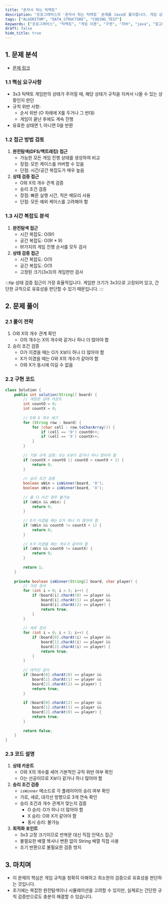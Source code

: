 ```yaml
---
title: "혼자서 하는 틱택토"
description: "프로그래머스의 '혼자서 하는 틱택토' 문제를 Java로 풀이합니다. 게임 상태의 유효성을 검증하는 여러 접근 방법을 분석하고, 가장 효율적인 해결 방법을 제시합니다."
tags: ["ALGORITHM", "DATA_STRUCTURE", "CODING_TEST"]
keywords: ["프로그래머스", "틱택토", "게임 이론", "구현", "자바", "java", "알고리즘", "코딩테스트", "tic-tac-toe", "game validation"]
draft: false
hide_title: true
---
```


## 1. 문제 분석

- [문제 링크](https://school.programmers.co.kr/learn/courses/30/lessons/160585)

### 1.1 핵심 요구사항
- 3x3 틱택토 게임판의 상태가 주어질 때, 해당 상태가 규칙을 지켜서 나올 수 있는 상황인지 판단
- 규칙 위반 사항:
    - 순서 위반 (O 차례에 X를 두거나 그 반대)
    - 게임이 끝난 후에도 계속 진행
- 유효한 상태면 1, 아니면 0을 반환

### 1.2 접근 방법 검토

1. **완전탐색(DFS/백트래킹) 접근**
    - 가능한 모든 게임 진행 상태를 생성하여 비교
    - 장점: 모든 케이스를 커버할 수 있음
    - 단점: 시간/공간 복잡도가 매우 높음
2. **상태 검증 접근**
    - O와 X의 개수 관계 검증
    - 승리 조건 검증
    - 장점: 빠른 실행 시간, 적은 메모리 사용
    - 단점: 모든 예외 케이스를 고려해야 함

### 1.3 시간 복잡도 분석

1. **완전탐색 접근**
    - 시간 복잡도: O(9!)
    - 공간 복잡도: O(9! * 9)
    - 9!가지의 게임 진행 순서를 모두 검사
2. **상태 검증 접근**
    - 시간 복잡도: O(1)
    - 공간 복잡도: O(1)
    - 고정된 크기(3x3)의 게임판만 검사

:::tip
상태 검증 접근이 가장 효율적입니다. 게임판 크기가 3x3으로 고정되어 있고, 간단한 규칙으로 유효성을 판단할 수 있기 때문입니다.
:::

## 2. 문제 풀이

### 2.1 풀이 전략
1. O와 X의 개수 관계 확인
    - O의 개수는 X의 개수와 같거나 하나 더 많아야 함
2. 승리 조건 검증
    - O가 이겼을 때는 O가 X보다 하나 더 많아야 함
    - X가 이겼을 때는 O와 X의 개수가 같아야 함
    - O와 X가 동시에 이길 수 없음

### 2.2 구현 코드

```java
class Solution {
    public int solution(String[] board) {
        // 게임판 상태 카운트
        int countO = 0;
        int countX = 0;
        
        // O와 X 개수 세기
        for (String row : board) {
            for (char cell : row.toCharArray()) {
                if (cell == 'O') countO++;
                if (cell == 'X') countX++;
            }
        }
        
        // 기본 규칙 검증: O는 X보다 같거나 하나 많아야 함
        if (countX > countO || countO > countX + 1) {
            return 0;
        }
        
        // 승리 조건 검증
        boolean oWin = isWinner(board, 'O');
        boolean xWin = isWinner(board, 'X');
        
        // 둘 다 이긴 경우 불가능
        if (oWin && xWin) {
            return 0;
        }
        
        // O가 이겼을 때는 O가 하나 더 많아야 함
        if (oWin && countO != countX + 1) {
            return 0;
        }
        
        // X가 이겼을 때는 개수가 같아야 함
        if (xWin && countO != countX) {
            return 0;
        }
        
        return 1;
    }
    
    private boolean isWinner(String[] board, char player) {
        // 가로 검사
        for (int i = 0; i < 3; i++) {
            if (board[i].charAt(0) == player && 
                board[i].charAt(1) == player && 
                board[i].charAt(2) == player) {
                return true;
            }
        }
        
        // 세로 검사
        for (int i = 0; i < 3; i++) {
            if (board[0].charAt(i) == player && 
                board[1].charAt(i) == player && 
                board[2].charAt(i) == player) {
                return true;
            }
        }
        
        // 대각선 검사
        if (board[0].charAt(0) == player && 
            board[1].charAt(1) == player && 
            board[2].charAt(2) == player) {
            return true;
        }
        
        if (board[0].charAt(2) == player && 
            board[1].charAt(1) == player && 
            board[2].charAt(0) == player) {
            return true;
        }
        
        return false;
    }
}
```

### 2.3 코드 설명

1. **상태 카운트**
    - O와 X의 개수를 세어 기본적인 규칙 위반 여부 확인
    - O는 선공이므로 X보다 같거나 하나 많아야 함
2. **승리 조건 검증**
    - `isWinner` 메소드로 각 플레이어의 승리 여부 확인
    - 가로, 세로, 대각선 방향으로 3개 연속 확인
    - 승리 조건과 개수 관계가 맞는지 검증
        - O 승리: O가 하나 더 많아야 함
        - X 승리: O와 X가 같아야 함
        - 동시 승리: 불가능
3. **최적화 포인트**
    - 3x3 고정 크기이므로 반복문 대신 직접 인덱스 접근
    - 불필요한 배열 복사나 변환 없이 String 배열 직접 사용
    - 조기 반환으로 불필요한 검증 방지

## 3. 마치며

- 이 문제의 핵심은 게임 규칙을 정확히 이해하고 최소한의 검증으로 유효성을 판단하는 것입니다. 
- 초기에는 복잡한 완전탐색이나 시뮬레이션을 고려할 수 있지만, 실제로는 간단한 규칙 검증만으로도 충분히 해결할 수 있습니다. 